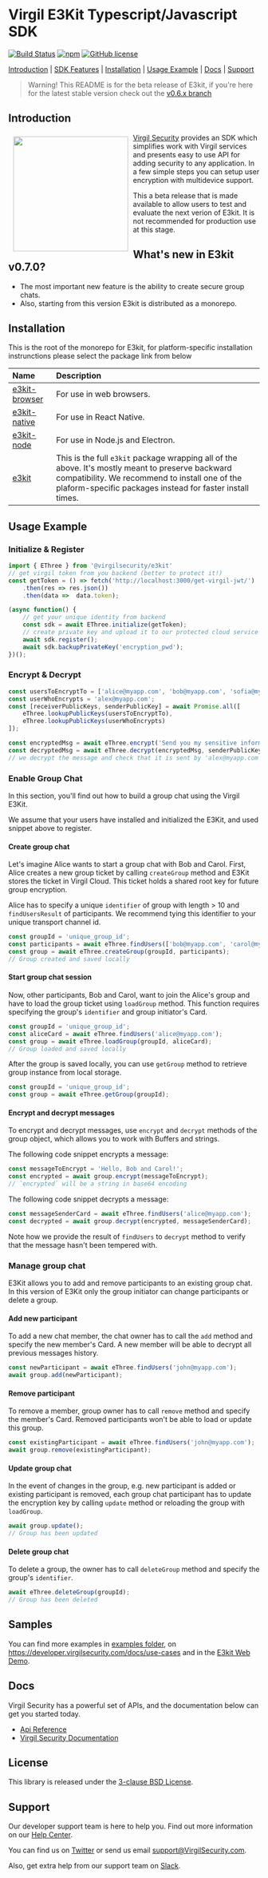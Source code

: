 # Virgil E3Kit Typescript/Javascript SDK

[![Build Status](https://travis-ci.com/VirgilSecurity/e3kit-js.svg?branch=master)](https://travis-ci.com/VirgilSecurity)
[![npm](https://img.shields.io/npm/v/@virgilsecurity/e3kit.svg)](https://www.npmjs.com/package/@virgilsecurity/e3kit)
[![GitHub license](https://img.shields.io/github/license/VirgilSecurity/e3kit-js.svg)](https://github.com/VirgilSecurity/virgil-e3kit-js/blob/master/LICENSE)

[Introduction](#introduction) | [SDK Features](#sdk-features) | [Installation](#installation) | [Usage Example](#usage-example) | [Docs](#docs) | [Support](#support)

> Warning! This README is for the beta release of E3kit, if you're here for the latest stable version check out the [v0.6.x branch](https://github.com/VirgilSecurity/virgil-e3kit-js/tree/v0.6.x)

## Introduction

<a href="https://developer.virgilsecurity.com/docs"><img width="230px" src="https://cdn.virgilsecurity.com/assets/images/github/logos/virgil-logo-red.png" align="left" hspace="10" vspace="6"></a> [Virgil Security](https://virgilsecurity.com) provides an SDK which simplifies work with Virgil services and presents easy to use API for adding security to any application. In a few simple steps you can setup user encryption with multidevice support.

This a beta release that is made available to allow users to test and evaluate the next verion of E3kit. It is not recommended for production use at this stage.

## What's new in E3kit v0.7.0?

* The most important new feature is the ability to create secure group chats.
* Also, starting from this version E3kit is distributed as a monorepo.

## Installation

This is the root of the monorepo for E3kit, for platform-specific installation instrunctions please select the package link from below

| Name | Description |
| :--- | :---------- |
| [e3kit-browser](/packages/e3kit-browser) | For use in web browsers. |
| [e3kit-native](/packages/e3kit-native) | For use in React Native. |
| [e3kit-node](/packages/e3kit-node) | For use in Node.js and Electron. |
| [e3kit](/packages/e3kit) | This is the full `e3kit` package wrapping all of the above. It's mostly meant to preserve backward compatibility. We recommend to install one of the plaform-specific packages instead for faster install times. |

## Usage Example

### Initialize & Register

```javascript
import { EThree } from '@virgilsecurity/e3kit'
// get virgil token from you backend (better to protect it!)
const getToken = () => fetch('http://localhost:3000/get-virgil-jwt/')
    .then(res => res.json())
    .then(data =>  data.token);

(async function() {
    // get your unique identity from backend
    const sdk = await EThree.initialize(getToken);
    // create private key and upload it to our protected cloud service
    await sdk.register();
    await sdk.backupPrivateKey('encryption_pwd');
})();
```

### Encrypt & Decrypt

```javascript
const usersToEncryptTo = ['alice@myapp.com', 'bob@myapp.com', 'sofia@myapp.com'];
const userWhoEncrypts = 'alex@myapp.com';
const [receiverPublicKeys, senderPublicKey] = await Promise.all([
    eThree.lookupPublicKeys(usersToEncryptTo),
    eThree.lookupPublicKeys(userWhoEncrypts)
]);

const encryptedMsg = await eThree.encrypt('Send you my sensitive information!', receiversPublicKeys);
const decryptedMsg = await eThree.decrypt(encryptedMsg, senderPublicKey);
// we decrypt the message and check that it is sent by 'alex@myapp.com'
```

### Enable Group Chat

In this section, you'll find out how to build a group chat using the Virgil E3Kit.

We assume that your users have installed and initialized the E3Kit, and used snippet above to register.


#### Create group chat

Let's imagine Alice wants to start a group chat with Bob and Carol. First, Alice creates a new group ticket by calling `createGroup` method and E3Kit stores the ticket in Virgil Cloud. This ticket holds a shared root key for future group encryption.

Alice has to specify a unique `identifier` of group with length > 10 and `findUsersResult` of participants. We recommend tying this identifier to your unique transport channel id.

```javascript
const groupId = 'unique_group_id';
const participants = await eThree.findUsers(['bob@myapp.com', 'carol@myapp.com']);
const group = await eThree.createGroup(groupId, participants);
// Group created and saved locally
```

#### Start group chat session

Now, other participants, Bob and Carol, want to join the Alice's group and have to load the group ticket using `loadGroup` method. This function requires specifying the group's `identifier` and group initiator's Card.

```javascript
const groupId = 'unique_group_id';
const aliceCard = await eThree.findUsers('alice@myapp.com');
const group = await eThree.loadGroup(groupId, aliceCard);
// Group loaded and saved locally
```

After the group is saved locally, you can use `getGroup` method to retrieve group instance from local storage.

```javascript
const groupId = 'unique_group_id';
const group = await eThree.getGroup(groupId);
```

#### Encrypt and decrypt messages

To encrypt and decrypt messages, use `encrypt` and `decrypt` methods of the group object, which allows you to work with Buffers and strings.

The following code snippet encrypts a message:

```javascript
const messageToEncrypt = 'Hello, Bob and Carol!';
const encrypted = await group.encrypt(messageToEncrypt);
// `encrypted` will be a string in base64 encoding
```

The following code snippet decrypts a message:

```javascript
const messageSenderCard = await eThree.findUsers('alice@myapp.com');
const decrypted = await group.decrypt(encrypted, messageSenderCard);
```
Note how we provide the result of `findUsers` to `decrypt` method to verify that the message hasn't been tempered with.

### Manage group chat

E3Kit allows you to add and remove participants to an existing group chat. In this version of E3Kit only the group initiator can change participants or delete a group.

#### Add new participant

To add a new chat member, the chat owner has to call the `add` method and specify the new member's Card. A new member will be able to decrypt all previous messages history.

```javascript
const newParticipant = await eThree.findUsers('john@myapp.com');
await group.add(newParticipant);
```

#### Remove participant

To remove a member, group owner has to call `remove` method and specify the member's Card. Removed participants won't be able to load or update this group.

```javascript
const existingParticipant = await eThree.findUsers('john@myapp.com');
await group.remove(existingParticipant);
```

#### Update group chat

In the event of changes in the group, e.g. new participant is added or existing participant is removed, each group chat participant has to update the encryption key by calling `update` method or reloading the group with `loadGroup`.

```javascript
await group.update();
// Group has been updated
```

#### Delete group chat

To delete a group, the owner has to call `deleteGroup` method and specify the group's `identifier`.

```javascript
await eThree.deleteGroup(groupId);
// Group has been deleted
```

## Samples

You can find more examples in [examples folder](/examples), on https://developer.virgilsecurity.com/docs/use-cases and in the [E3kit Web Demo](https://github.com/VirgilSecurity/demo-e3kit-web).


## Docs
Virgil Security has a powerful set of APIs, and the documentation below can get you started today.

* [Api Reference](https://virgilsecurity.github.io/virgil-e3kit-js/)
* [Virgil Security Documentation][_documentation]

## License
This library is released under the [3-clause BSD License](LICENSE).

## Support
Our developer support team is here to help you. Find out more information on our [Help Center](https://help.virgilsecurity.com).

You can find us on [Twitter](https://twitter.com/VirgilSecurity) or send us email support@VirgilSecurity.com.

Also, get extra help from our support team on [Slack](https://virgilsecurity.com/join-community).

[_virgil_crypto]: https://github.com/VirgilSecurity/virgil-crypto-javascript
[_virgil_sdk]: https://github.com/VirgilSecurity/virgil-sdk-javascript
[_documentation]: https://developer.virgilsecurity.com
